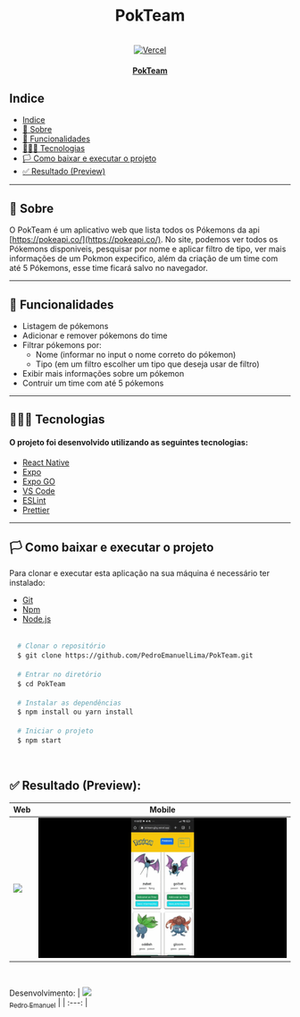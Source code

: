 <h1 align="center">
  PokTeam
</h1>

<br />

<div align="center">
  <a href="#" target="_blank" rel="noreffer">
    <img src="https://img.shields.io/badge/vercel-%23000000.svg?style=for-the-badge&logo=vercel&logoColor=white" alt="Vercel">
    <h4>PokTeam</h4>
  </a>
</div>

## Indice

- [Indice](#indice)
- [🧾 Sobre](#-sobre)
- [🚀 Funcionalidades](#-funcionalidades)
- [👩🏻‍💻 Tecnologias](#-tecnologias)
- [🏳️ Como baixar e executar o projeto](#-como-baixar-e-executar-o-projeto)
- [✅ Resultado (Preview)](#-resultado-preview)

---

## 🧾 Sobre

O PokTeam é um aplicativo web que lista todos os Pókemons da api [https://pokeapi.co/](https://pokeapi.co/).
No site, podemos ver todos os Pókemons disponiveis, pesquisar por nome e aplicar filtro de tipo, ver mais informações de um Pokmon expecifico, além da criação de um time com até 5 Pókemons, esse time ficará salvo no navegador.

---

## 🚀 Funcionalidades

- Listagem de pókemons
- Adicionar e remover pókemons do time
- Filtrar pókemons por:
  - Nome (informar no input o nome correto do pókemon)
  - Tipo (em um filtro escolher um tipo que deseja usar de filtro)
- Exibir mais informações sobre um pókemon
- Contruir um time com até 5 pókemons

---

## 👩🏻‍💻 Tecnologias

#### O projeto foi desenvolvido utilizando as seguintes tecnologias:
- [React Native](https://reactnative.dev/docs/getting-started)
- [Expo](https://docs.expo.dev/)
- [Expo GO](https://expo.dev/client)
- [VS Code](https://code.visualstudio.com/)
- [ESLint](https://eslint.org/)
- [Prettier](https://prettier.io/)

---

## 🏳️ Como baixar e executar o projeto

Para clonar e executar esta aplicação na sua máquina é necessário ter instalado:

- [Git](https://git-scm.com/)
- [Npm](https://docs.npmjs.com/about-npm)
- [Node.js](https://nodejs.org/en/)

```bash

  # Clonar o repositório
  $ git clone https://github.com/PedroEmanuelLima/PokTeam.git

  # Entrar no diretório
  $ cd PokTeam

  # Instalar as dependências
  $ npm install ou yarn install

  # Iniciar o projeto
  $ npm start

```

<br/>

## ✅ Resultado (Preview):

Web | Mobile
:--------- | :------:
<img style="width: 80%;" src="Demo/PokTeam_Web.gif"> | <img src="Demo/PokTeam_Mobile.gif">

<br />

Desenvolvimento:
| [<img src="https://avatars.githubusercontent.com/u/58365600?v=4" width=115><br><sub>Pedro Emanuel</sub>](https://github.com/PedroEmanuelLima) |
| :---: |
<br />
